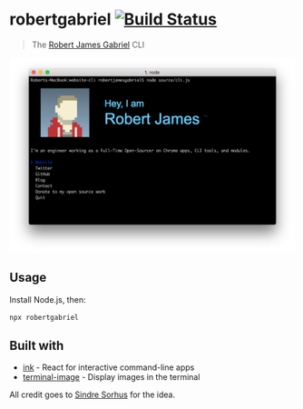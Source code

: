# robertgabriel [![Build Status](https://travis-ci.org/RobertJGabriel/website-cli.svg?branch=master)](https://travis-ci.org/RobertJGabriel/website-cli)

> The [Robert James Gabriel](https://robertgabriel.ninja) CLI

<img src="screenshot.png" width="752">

## Usage

Install Node.js, then:

```js
npx robertgabriel
```


## Built with

- [ink](https://github.com/vadimdemedes/ink) - React for interactive command-line apps
- [terminal-image](https://github.com/sindresorhus/terminal-image) - Display images in the terminal


All credit goes to [Sindre Sorhus](https://sindresorhus.com) for the idea.
